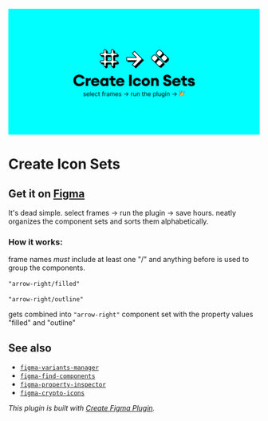 ![Create Icon Sets Cover](https://raw.githubusercontent.com/0xA3K5/figma-plugins/main/plugins/figma-create-icon-sets/assets/cover.png)

# Create Icon Sets
## Get it on [Figma](https://www.figma.com/community/plugin/1349378343489934738/Create-Icon-Sets)

It's dead simple. 
select frames -> run the plugin -> save hours.
neatly organizes the component sets and sorts them alphabetically.

### How it works:
frame names *must* include at least one "/" and anything before is used to group the components. 

`"arrow-right/filled"`

`"arrow-right/outline"`

gets combined into `"arrow-right"` component set with the property values "filled" and "outline"


## See also

- [`figma-variants-manager`](https://github.com/0xA3K5/figma-plugins/tree/main/plugins/figma-variants-manager)
- [`figma-find-components`](https://github.com/0xA3K5/figma-plugins/tree/main/plugins/figma-find-components)
- [`figma-property-inspector`](https://github.com/0xA3K5/figma-plugins/tree/main/plugins/figma-property-inspector)
- [`figma-crypto-icons`](https://github.com/0xA3K5/figma-plugins/tree/main/plugins/figma-crypto-icons)

_This plugin is built with [Create Figma Plugin](https://yuanqing.github.io/create-figma-plugin/)._
